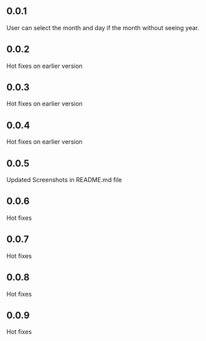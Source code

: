 ## 0.0.1

User can select the month and day if the month without seeing year.

## 0.0.2

Hot fixes on earlier version

## 0.0.3

Hot fixes on earlier version

## 0.0.4

Hot fixes on earlier version

## 0.0.5

Updated Screenshots in README.md file

## 0.0.6

Hot fixes

## 0.0.7

Hot fixes

## 0.0.8

Hot fixes

## 0.0.9

Hot fixes